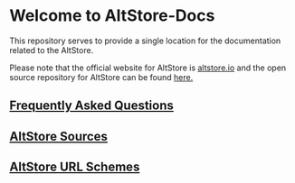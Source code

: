 # Welcome to AltStore-Docs

This repository serves to provide a single location for the documentation related to the AltStore.

Please note that the official website for AltStore is [altstore.io](https://altstore.io) and the open source repository for AltStore can be found [here.](https://github.com/rileytestut/AltStore)

## [Frequently Asked Questions](faq.md)

## [AltStore Sources](sources.md)

## [AltStore URL Schemes](url-schemes.md)
